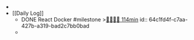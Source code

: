 -
- [[Daily Log]]
	- DONE React Docker #milestone >[🍅🍅🍅🍅 114min](#agenda-pomo://?t=f-1690434920087-1500%2Cf-1690439151113-1500%2Cf-1690440710700-1500%2Cf-1690442565064-1500%2Cp-1690444968105-820)
	  id:: 64c1fd4f-c7aa-427b-a319-bad2c7bb0bad
	-
